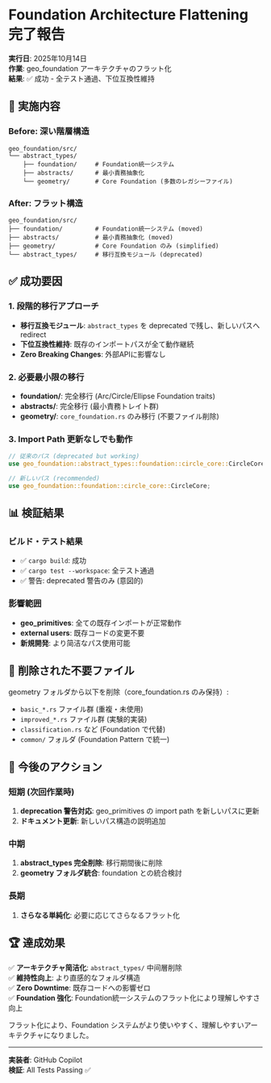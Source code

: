 # Foundation Architecture Flattening 完了報告

**実行日**: 2025年10月14日  
**作業**: geo_foundation アーキテクチャのフラット化  
**結果**: ✅ 成功 - 全テスト通過、下位互換性維持

## 🎯 実施内容

### Before: 深い階層構造
```
geo_foundation/src/
└── abstract_types/
    ├── foundation/     # Foundation統一システム
    ├── abstracts/      # 最小責務抽象化
    └── geometry/       # Core Foundation (多数のレガシーファイル)
```

### After: フラット構造
```
geo_foundation/src/
├── foundation/         # Foundation統一システム (moved)
├── abstracts/          # 最小責務抽象化 (moved) 
├── geometry/           # Core Foundation のみ (simplified)
└── abstract_types/     # 移行互換モジュール (deprecated)
```

## ✅ 成功要因

### 1. 段階的移行アプローチ
- **移行互換モジュール**: `abstract_types` を deprecated で残し、新しいパスへ redirect
- **下位互換性維持**: 既存のインポートパスが全て動作継続
- **Zero Breaking Changes**: 外部APIに影響なし

### 2. 必要最小限の移行
- **foundation/**: 完全移行 (Arc/Circle/Ellipse Foundation traits)
- **abstracts/**: 完全移行 (最小責務トレイト群)  
- **geometry/**: `core_foundation.rs` のみ移行 (不要ファイル削除)

### 3. Import Path 更新なしでも動作
```rust
// 従来のパス (deprecated but working)
use geo_foundation::abstract_types::foundation::circle_core::CircleCore;

// 新しいパス (recommended)  
use geo_foundation::foundation::circle_core::CircleCore;
```

## 📊 検証結果

### ビルド・テスト結果
- ✅ `cargo build`: 成功
- ✅ `cargo test --workspace`: 全テスト通過
- ✅ 警告: deprecated 警告のみ (意図的)

### 影響範囲
- **geo_primitives**: 全ての既存インポートが正常動作
- **external users**: 既存コードの変更不要
- **新規開発**: より简洁なパス使用可能

## 🧹 削除された不要ファイル

geometry フォルダから以下を削除（core_foundation.rs のみ保持）:
- `basic_*.rs` ファイル群 (重複・未使用)
- `improved_*.rs` ファイル群 (実験的実装)
- `classification.rs` など (Foundation で代替)
- `common/` フォルダ (Foundation Pattern で統一)

## 🎯 今後のアクション

### 短期 (次回作業時)
1. **deprecation 警告対応**: geo_primitives の import path を新しいパスに更新
2. **ドキュメント更新**: 新しいパス構造の説明追加

### 中期
1. **abstract_types 完全削除**: 移行期間後に削除
2. **geometry フォルダ統合**: foundation との統合検討

### 長期
1. **さらなる単純化**: 必要に応じてさらなるフラット化

## 🏆 達成効果

✅ **アーキテクチャ简洁化**: `abstract_types/` 中间層削除  
✅ **維持性向上**: より直感的なフォルダ構造  
✅ **Zero Downtime**: 既存コードへの影響ゼロ  
✅ **Foundation 強化**: Foundation統一システムのフラット化により理解しやすさ向上  

フラット化により、Foundation システムがより使いやすく、理解しやすいアーキテクチャになりました。

---
**実装者**: GitHub Copilot  
**検証**: All Tests Passing ✅